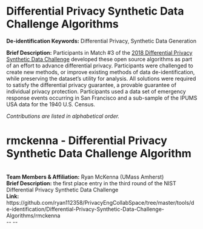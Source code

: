 <h1>Differential Privacy Synthetic Data Challenge Algorithms</h1>

<strong>De-identification Keywords:</strong> Differential Privacy, Synthetic Data Generation

<strong>Brief Description:</strong> Participants in Match #3 of the [2018 Differential Privacy Synthetic Data Challenge](https://www.nist.gov/ctl/pscr/funding-opportunities/prizes-challenges/2018-differential-privacy-synthetic-data-challenge) developed these open source algorithms as part of an effort to advance differential privacy. Participants were challenged to create new methods, or improve existing methods of data de-identification, while preserving the dataset’s utility for analysis. All solutions were required to satisfy the differential privacy guarantee, a provable guarantee of individual privacy protection. Participants used a data set of emergency response events occurring in San Francisco and a sub-sample of the IPUMS USA data for the 1940 U.S. Census.

<em>Contributions are listed in alphabetical order.</em>

<h1>rmckenna - Differential Privacy Synthetic Data Challenge Algorithm</h1></br>
<strong>Team Members & Affiliation:</strong> Ryan McKenna (UMass Amherst)</br>
<strong>Brief Description:</strong> the first place entry in the third round of the NIST Differential Privacy Synthetic Data Challenge</br>
<strong>Link:</strong> https://github.com/ryan112358/PrivacyEngCollabSpace/tree/master/tools/de-identification/Differential-Privacy-Synthetic-Data-Challenge-Algorithms/rmckenna</br>
--
-- 
